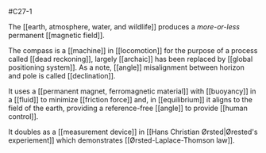 #C27-1 

The [[earth, atmosphere, water, and wildlife]] produces a *more-or-less* permanent [[magnetic field]]. 

The compass is a [[machine]] in [[locomotion]] for the purpose of a process called [[dead reckoning]], largely [[archaic]] has been replaced by [[global positioning system]]. As a note, [[angle]] misalignment between horizon and pole is called [[declination]].

It uses a [[permanent magnet, ferromagnetic material]] with [[buoyancy]] in a [[fluid]] to minimize [[friction force]] and, in [[equilibrium]] it aligns to the field of the earth, providing a reference-free [[angle]] to provide [[human control]].

It doubles as a [[measurement device]] in [[Hans Christian Ørsted|Ørested's experiement]] which demonstrates [[Ørsted-Laplace-Thomson law]].